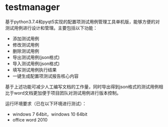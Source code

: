 # testmanager

基于python3.7.4和pyqt5实现的配置项测试用例管理工具单机版，能够方便的对测试用例进行设计和管理。主要包括以下功能：

+ 添加测试用例
+ 修改测试用例
+ 删除测试用例
+ 导出测试用例(json格式)
+ 导入测试用例(json格式)
+ 填写测试用例执行结果
+ 一键生成配置项测试报告核心内容

基于上述功能可减少人工编写文档的工作量，同时导出得到json格式的测试用例相比于word文档更加便于项目团队对测试用例进行版本控制。

运行环境要求（已在以下环境进行测试）：
+ windows 7 64bit，windows 10 64bit
+ office word 2010
